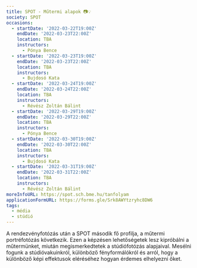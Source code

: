 ```yaml
---
title: SPOT - Műtermi alapok 📷💡
society: SPOT
occasions:
  - startDate: '2022-03-22T19:00Z'
    endDate: '2022-03-23T22:00Z'
    location: TBA
    instructors: 
      - Pónya Bence
  - startDate: '2022-03-23T19:00Z'
    endDate: '2022-03-23T22:00Z'
    location: TBA
    instructors: 
      - Bujdosó Kata
  - startDate: '2022-03-24T19:00Z'
    endDate: '2022-03-24T22:00Z'
    location: TBA
    instructors: 
      - Révész Zoltán Bálint
  - startDate: '2022-03-29T19:00Z'
    endDate: '2022-03-29T22:00Z'
    location: TBA
    instructors: 
      - Pónya Bence
  - startDate: '2022-03-30T19:00Z'
    endDate: '2022-03-30T22:00Z'
    location: TBA
    instructors: 
      - Bujdosó Kata
  - startDate: '2022-03-31T19:00Z'
    endDate: '2022-03-31T22:00Z'
    location: TBA
    instructors: 
      - Révész Zoltán Bálint
moreInfoURL: https://spot.sch.bme.hu/tanfolyam
applicationFormURL: https://forms.gle/Srk8AWYtzryhc8DW6
tags:
  - média
  - stúdió
---
```


A rendezvényfotózás után a SPOT második fő profilja, a műtermi portréfotózás következik. Ezen a képzésen lehetőségetek lesz kipróbálni a műtermünket, miután megismerkedtetek a stúdiófotózás alapjaival. Mesélni fogunk a stúdióvakuinkról, különböző fényformálókról és arról, hogy a különböző képi effektusok eléréséhez hogyan érdemes elhelyezni őket.
